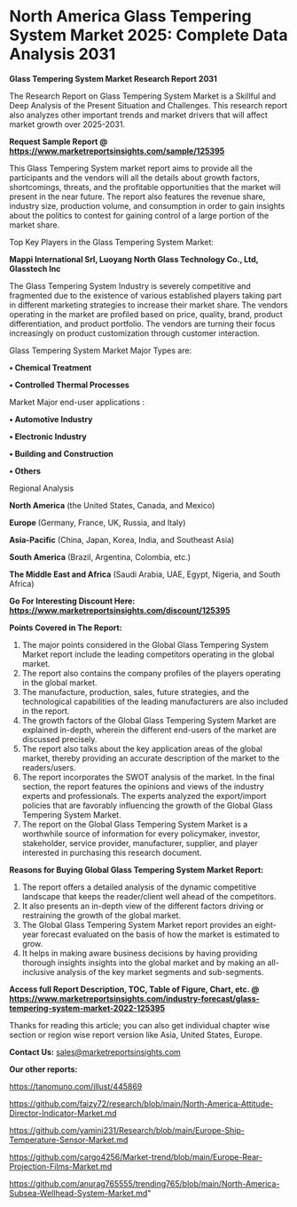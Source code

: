 # North America Glass Tempering System Market 2025: Complete Data Analysis 2031

<strong>Glass Tempering System Market Research Report 2031</strong>

The Research Report on Glass Tempering System Market is a Skillful and Deep Analysis of the Present Situation and Challenges. This research report also analyzes other important trends and market drivers that will affect market growth over 2025-2031.

<strong>Request Sample Report @ <a href=https://www.marketreportsinsights.com/sample/125395>https://www.marketreportsinsights.com/sample/125395</a></strong>

This Glass Tempering System market report aims to provide all the participants and the vendors will all the details about growth factors, shortcomings, threats, and the profitable opportunities that the market will present in the near future. The report also features the revenue share, industry size, production volume, and consumption in order to gain insights about the politics to contest for gaining control of a large portion of the market share.

Top Key Players in the Glass Tempering System Market:

<strong>Mappi International Srl, Luoyang North Glass Technology Co., Ltd, Glasstech Inc</strong>

The Glass Tempering System Industry is severely competitive and fragmented due to the existence of various established players taking part in different marketing strategies to increase their market share. The vendors operating in the market are profiled based on price, quality, brand, product differentiation, and product portfolio. The vendors are turning their focus increasingly on product customization through customer interaction.

Glass Tempering System Market Major Types are:

<strong>• Chemical Treatment

• Controlled Thermal Processes</strong>

Market Major end-user applications :

<strong>• Automotive Industry

• Electronic Industry

• Building and Construction

• Others</strong>

Regional Analysis

</u><strong><b>North America</b></strong> (the United States, Canada, and Mexico)

<strong><b>Europe </b></strong>(Germany, France, UK, Russia, and Italy)

<strong><b>Asia-Pacific</b></strong> (China, Japan, Korea, India, and Southeast Asia)

<strong><b>South America</b></strong> (Brazil, Argentina, Colombia, etc.)

<strong><b>The Middle East and Africa</b></strong> (Saudi Arabia, UAE, Egypt, Nigeria, and South Africa)

<strong>Go For Interesting Discount Here: <a href=https://www.marketreportsinsights.com/discount/125395>https://www.marketreportsinsights.com/discount/125395</a></strong>

<strong>Points Covered in The Report:</strong>
<ol>
  <li>The major points considered in the Global Glass Tempering System Market report include the leading competitors operating in the global market.</li>
  <li>The report also contains the company profiles of the players operating in the global market.</li>
  <li>The manufacture, production, sales, future strategies, and the technological capabilities of the leading manufacturers are also included in the report.</li>
  <li>The growth factors of the Global Glass Tempering System Market are explained in-depth, wherein the different end-users of the market are discussed precisely.</li>
  <li>The report also talks about the key application areas of the global market, thereby providing an accurate description of the market to the readers/users.</li>
  <li>The report incorporates the SWOT analysis of the market. In the final section, the report features the opinions and views of the industry experts and professionals. The experts analyzed the export/import policies that are favorably influencing the growth of the Global Glass Tempering System Market.</li>
  <li>The report on the Global Glass Tempering System Market is a worthwhile source of information for every policymaker, investor, stakeholder, service provider, manufacturer, supplier, and player interested in purchasing this research document.</li>
</ol>
<strong>Reasons for Buying Global Glass Tempering System Market Report:</strong>

<ol>
  <li>The report offers a detailed analysis of the dynamic competitive landscape that keeps the reader/client well ahead of the competitors.</li>
  <li>It also presents an in-depth view of the different factors driving or restraining the growth of the global market.</li>
  <li>The Global Glass Tempering System Market report provides an eight-year forecast evaluated on the basis of how the market is estimated to grow.</li>
  <li>It helps in making aware business decisions by having providing thorough insights insights into the global market and by making an all-inclusive analysis of the key market segments and sub-segments.</li>
</ol>
<strong>Access full Report Description, TOC, Table of Figure, Chart, etc. @ <a href=https://www.marketreportsinsights.com/industry-forecast/glass-tempering-system-market-2022-125395>https://www.marketreportsinsights.com/industry-forecast/glass-tempering-system-market-2022-125395</a></strong>


Thanks for reading this article; you can also get individual chapter wise section or region wise report version like Asia, United States, Europe.

<strong>Contact Us:</strong>
sales@marketreportsinsights.com

<strong>Our other reports:</strong>

<a href=https://tanomuno.com/illust/445869>https://tanomuno.com/illust/445869</a>

<a href=https://github.com/faizy72/research/blob/main/North-America-Attitude-Director-Indicator-Market.md>https://github.com/faizy72/research/blob/main/North-America-Attitude-Director-Indicator-Market.md</a>

<a href=https://github.com/yamini231/Research/blob/main/Europe-Ship-Temperature-Sensor-Market.md>https://github.com/yamini231/Research/blob/main/Europe-Ship-Temperature-Sensor-Market.md</a>

<a href=https://github.com/cargo4256/Market-trend/blob/main/Europe-Rear-Projection-Films-Market.md>https://github.com/cargo4256/Market-trend/blob/main/Europe-Rear-Projection-Films-Market.md</a>

<a href=https://github.com/anurag765555/trending765/blob/main/North-America-Subsea-Wellhead-System-Market.md>https://github.com/anurag765555/trending765/blob/main/North-America-Subsea-Wellhead-System-Market.md</a>"
